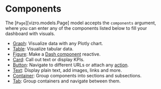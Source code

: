 # Components

The [`Page`][vizro.models.Page] model accepts the `components` argument, where you can enter any of the components listed below to fill your dashboard with visuals.

- [Graph](graph.md): Visualize data with any Plotly chart.
- [Table](table.md): Visualize tabular data.
- [Figure](figure.md): Make a [Dash component](https://dash.plotly.com/#open-source-component-libraries) reactive.
- [Card](card.md): Call out text or display KPIs.
- [Button](button.md): Navigate to different URLs or attach any [action](actions.md).
- [Text](text.md): Display plain text, add images, links and more.
- [Container](container.md): Group components into sections and subsections.
- [Tab](tabs.md): Group containers and navigate between them.
